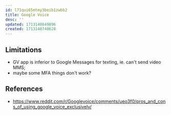```yaml
---
id: l71qui65mtmy3beib1zwbb2
title: Google Voice
desc: ''
updated: 1713140849896
created: 1713140740628
---
```


## Limitations

- GV app is inferior to Google Messages for texting, ie. can't send video MMS; 
- maybe some MFA things don't work?


## References

- https://www.reddit.com/r/Googlevoice/comments/ueo3f0/pros_and_cons_of_using_google_voice_exclusively/